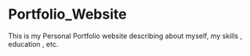 # Portfolio_Website
This is my Personal Portfolio website describing about myself, my skills , education , etc. 
